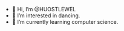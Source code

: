 - 👋 Hi, I’m @HUOSTLEWEL
- 👀 I’m interested in dancing.
- 🌱 I’m currently learning computer science.
